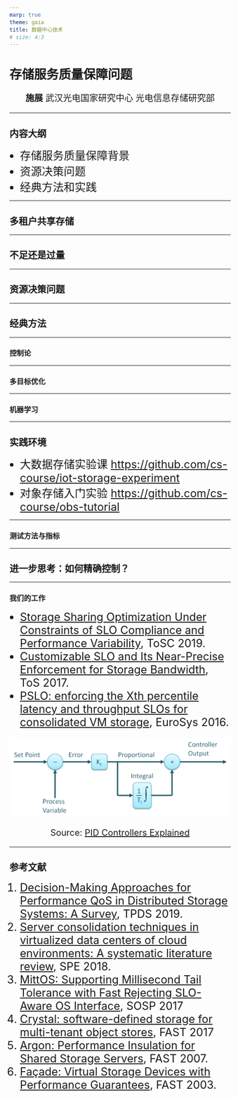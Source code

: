 ```yaml
---
marp: true
theme: gaia
title: 数据中心技术
# size: 4:3
---
```


<!-- _class: lead -->

# 存储服务质量保障问题

**施展**
武汉光电国家研究中心
光电信息存储研究部

---

## 内容大纲

<!-- paginate: true -->

- 存储服务质量保障背景
- 资源决策问题
- 经典方法和实践

---

## 多租户共享存储

---

## 不足还是过量

---

## 资源决策问题

---

## 经典方法

---

### 控制论

---

### 多目标优化

---

### 机器学习

---

## 实践环境

- 大数据存储实验课 <https://github.com/cs-course/iot-storage-experiment>
- 对象存储入门实验 <https://github.com/cs-course/obs-tutorial>

---

### 测试方法与指标

---

## 进一步思考：如何精确控制？

---

### 我们的工作

<style scoped>
  li {
    font-size: 25px;
  }
  p {
    font-size: 20px;
    text-align: center;
  }
</style>

- [Storage Sharing Optimization Under Constraints of SLO Compliance and Performance Variability](https://ieeexplore.ieee.org/document/7498602), ToSC 2019.
- [Customizable SLO and Its Near-Precise Enforcement for Storage Bandwidth](https://dl.acm.org/doi/10.1145/2998454), ToS 2017.
- [PSLO: enforcing the Xth percentile latency and throughput SLOs for consolidated VM storage](https://dl.acm.org/doi/10.1145/2901318.2901330), EuroSys 2016.

![h:270](images/PI-Controller.png)

Source: [PID Controllers Explained](https://blog.opticontrols.com/archives/344)

---

## 参考文献

<style scoped>
  li {
    font-size: 25px;
  }
</style>

1. [Decision-Making Approaches for Performance QoS in Distributed Storage Systems: A Survey](https://ieeexplore.ieee.org/document/8618414), TPDS 2019.
2. [Server consolidation techniques in virtualized data centers of cloud environments: A systematic literature review](https://onlinelibrary.wiley.com/doi/abs/10.1002/spe.2582), SPE 2018.
3. [MittOS: Supporting Millisecond Tail Tolerance with Fast Rejecting SLO-Aware OS Interface](https://dl.acm.org/doi/10.1145/3132747.3132774), SOSP 2017
4. [Crystal: software-defined storage for multi-tenant object stores](https://www.usenix.org/conference/fast17/technical-sessions/presentation/gracia-tinedo), FAST 2017
5. [Argon: Performance Insulation for Shared Storage Servers](https://www.usenix.org/legacy/events/fast07/tech/wachs.html), FAST 2007.
6. [Façade: Virtual Storage Devices with Performance Guarantees](https://www.usenix.org/legacy/events/fast03/tech/lumb.html), FAST 2003.
